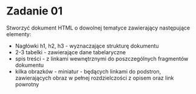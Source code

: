 # Zadanie 01

Stworzyć dokument HTML o dowolnej tematyce zawierający następujące elementy:
* Nagłówki h1, h2, h3 - wyznaczające strukturę dokumentu
* 2-3 tabelki - zawierające dane tabelaryczne
* spis treści - z linkami wewnętrznymi do poszczególnych fragmentów dokumentu
* kilka obrazków - miniatur - będących linkami do podstron, zawierających obraz w pełnej rozdzielczości z opisem oraz link powrotny
